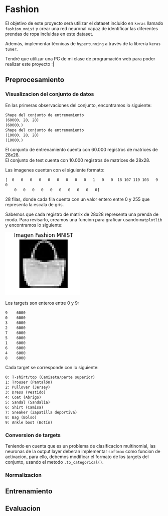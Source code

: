 # Fashion


El objetivo de este proyecto será utilizar el dataset incluido en `keras` llamado `fashion_mnist` y crear una red neuronal capaz de identificar las diferentes prendas de ropa incluidas en este dataset.

Además, implementar técnicas de `hypertunning` a través de la librería `keras tuner`.

Tendré que utilizar una PC de mi clase de programación web para poder realizar este proyecto :|



## Preprocesamiento

### Visualizacion del conjunto de datos

En las primeras observaciones del conjunto, encontramos lo siguiente:

```
Shape del conjunto de entrenamiento
(60000, 28, 28)
(60000,)
Shape del conjunto de entrenamiento
(10000, 28, 28)
(10000,)
```

El conjunto de entrenamiento cuenta con 60.000 registros de matrices de 28x28.\
El conjunto de test cuenta con 10.000 registros de matrices de 28x28.


Las imagenes cuentan con el siguiente formato:


```
[  0   0   0   0   0   0   0   0   0   1   0   0  18 107 119 103   9   0
    0   0   0   0   0   0   0   0   0   0]
```

28 filas, donde cada fila cuenta con un valor entero entre 0 y 255 que representa la escala de gris.

Sabemos que cada registro de matrix de 28x28 representa una prenda de moda. Para revisarlo, creamos una funcion para graficar usando `matplotlib` y encontramos lo siguiente:

![Imagen no encontrada](./images/imagen_1.png)

Los targets son enteros entre 0 y 9:

```
9    6000
0    6000
3    6000
2    6000
7    6000
5    6000
1    6000
6    6000
4    6000
8    6000

```

Cada target se corresponde con lo siguiente:

```
0: T-shirt/top (Camiseta/parte superior)
1: Trouser (Pantalón)
2: Pullover (Jersey)
3: Dress (Vestido)
4: Coat (Abrigo)
5: Sandal (Sandalia)
6: Shirt (Camisa)
7: Sneaker (Zapatilla deportiva)
8: Bag (Bolso)
9: Ankle boot (Botín)
```

### Conversion de targets

Teniendo en cuenta que es un problema de clasificacion multinomial, las neuronas de la output layer deberan implementar `softmax` como funcion de activacion, para ello, debemos modificar el formato de los targets del conjunto, usando el metodo `.to_categorical()`.

### Normalizacion


## Entrenamiento

## Evaluacion

